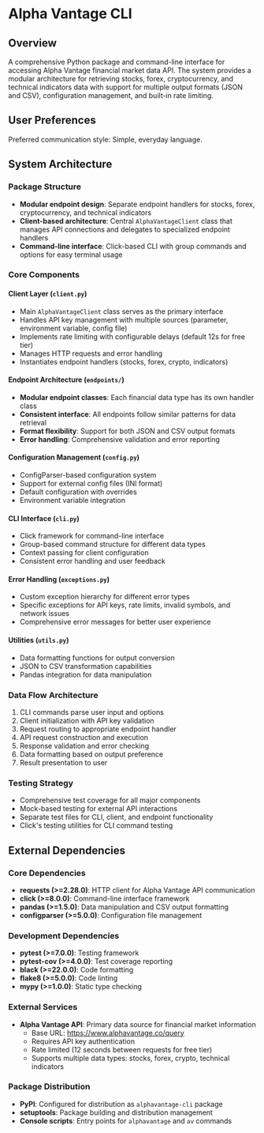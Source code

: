 # Alpha Vantage CLI

## Overview

A comprehensive Python package and command-line interface for accessing Alpha Vantage financial market data API. The system provides a modular architecture for retrieving stocks, forex, cryptocurrency, and technical indicators data with support for multiple output formats (JSON and CSV), configuration management, and built-in rate limiting.

## User Preferences

Preferred communication style: Simple, everyday language.

## System Architecture

### Package Structure
- **Modular endpoint design**: Separate endpoint handlers for stocks, forex, cryptocurrency, and technical indicators
- **Client-based architecture**: Central `AlphaVantageClient` class that manages API connections and delegates to specialized endpoint handlers
- **Command-line interface**: Click-based CLI with group commands and options for easy terminal usage

### Core Components

#### Client Layer (`client.py`)
- Main `AlphaVantageClient` class serves as the primary interface
- Handles API key management with multiple sources (parameter, environment variable, config file)
- Implements rate limiting with configurable delays (default 12s for free tier)
- Manages HTTP requests and error handling
- Instantiates endpoint handlers (stocks, forex, crypto, indicators)

#### Endpoint Architecture (`endpoints/`)
- **Modular endpoint classes**: Each financial data type has its own handler class
- **Consistent interface**: All endpoints follow similar patterns for data retrieval
- **Format flexibility**: Support for both JSON and CSV output formats
- **Error handling**: Comprehensive validation and error reporting

#### Configuration Management (`config.py`)
- ConfigParser-based configuration system
- Support for external config files (INI format)
- Default configuration with overrides
- Environment variable integration

#### CLI Interface (`cli.py`)
- Click framework for command-line interface
- Group-based command structure for different data types
- Context passing for client configuration
- Consistent error handling and user feedback

#### Error Handling (`exceptions.py`)
- Custom exception hierarchy for different error types
- Specific exceptions for API keys, rate limits, invalid symbols, and network issues
- Comprehensive error messages for better user experience

#### Utilities (`utils.py`)
- Data formatting functions for output conversion
- JSON to CSV transformation capabilities
- Pandas integration for data manipulation

### Data Flow Architecture
1. CLI commands parse user input and options
2. Client initialization with API key validation
3. Request routing to appropriate endpoint handler
4. API request construction and execution
5. Response validation and error checking
6. Data formatting based on output preference
7. Result presentation to user

### Testing Strategy
- Comprehensive test coverage for all major components
- Mock-based testing for external API interactions
- Separate test files for CLI, client, and endpoint functionality
- Click's testing utilities for CLI command testing

## External Dependencies

### Core Dependencies
- **requests (>=2.28.0)**: HTTP client for Alpha Vantage API communication
- **click (>=8.0.0)**: Command-line interface framework
- **pandas (>=1.5.0)**: Data manipulation and CSV output formatting
- **configparser (>=5.0.0)**: Configuration file management

### Development Dependencies
- **pytest (>=7.0.0)**: Testing framework
- **pytest-cov (>=4.0.0)**: Test coverage reporting
- **black (>=22.0.0)**: Code formatting
- **flake8 (>=5.0.0)**: Code linting
- **mypy (>=1.0.0)**: Static type checking

### External Services
- **Alpha Vantage API**: Primary data source for financial market information
  - Base URL: https://www.alphavantage.co/query
  - Requires API key authentication
  - Rate limited (12 seconds between requests for free tier)
  - Supports multiple data types: stocks, forex, crypto, technical indicators

### Package Distribution
- **PyPI**: Configured for distribution as `alphavantage-cli` package
- **setuptools**: Package building and distribution management
- **Console scripts**: Entry points for `alphavantage` and `av` commands